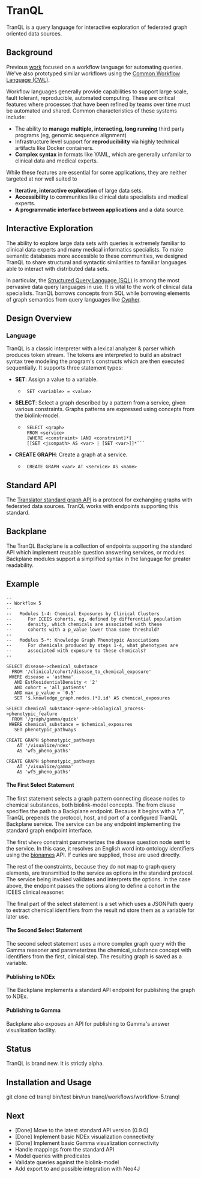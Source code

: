 # TranQL

TranQL is a query language for interactive exploration of federated graph oriented data sources.

## Background

Previous [work](https://github.com/NCATS-Tangerine/ros) focused on a workflow language for automating queries. We've also prototyped similar workflows using the [Common Workflow Language (CWL)](https://www.commonwl.org/).

Workflow languages generally provide capabilities to support large scale, fault tolerant, reproducible, automated computing. These are critical features where processes that have been refined by teams over time must be automated and shared. Common characteristics of these systems include:
  * The ability to **manage multiple, interacting, long running** third party programs (eg, genomic sequence alignment)
  * Infrastructure level support for **reproducibility** via highly technical artifacts like Docker containers.
  * **Complex syntax** in formats like YAML, which are generally unfamilar to clinical data and medical experts.

While these features are essential for some applications, they are neither targeted at nor well suited to
  * **Iterative, interactive exploration** of large data sets.
  * **Accessibility** to communities like clinical data specialists and medical experts.
  * **A programmatic interface between applications** and a data source.
  
## Interactive Exploration

The ability to explore large data sets with queries is extremely familiar to clinical data experts and many medical informatics specialists. To make semantic databases more accessible to these communities, we designed TranQL to share structural and syntactic similarities to familiar languages able to interact with distributed data sets.

In particular, the [Structured Query Language (SQL)](https://en.wikipedia.org/wiki/SQL) is among the most pervasive data query languages in use. It is vital to the work of clinical data specialists. TranQL borrows concepts from SQL while borrowing elements of graph semantics from query languages like [Cypher](https://neo4j.com/developer/cypher-query-language/).

## Design Overview

### Language

TranQL is a classic interpreter with a lexical analyzer & parser which produces token stream. The tokens are interpreted to build an abstract syntax tree modeling the program's constructs which are then executed sequentially. It supports three statement types:
  * **SET**: Assign a value to a variable.
    - ```
       SET <variable> = <value>
      ```
  * **SELECT**: Select a graph described by a pattern from a service, given various constraints. Graphs patterns are expressed using concepts from the biolink-model.
    - ```
       SELECT <graph> 
       FROM <service> 
       [WHERE <constraint> [AND <constraint]*]
       [[SET <jsonpath> AS <var> | [SET <var>]]*```
  * **CREATE GRAPH**: Create a graph at a service.
    - ```
       CREATE GRAPH <var> AT <service> AS <name>
      ```

## Standard API

The [Translator standard graph API](https://github.com/NCATS-Gamma/NCATS-ReasonerStdAPI) is a protocol for exchanging graphs with federated data sources. TranQL works with endpoints supporting this standard.

## Backplane
 
The TranQL Backplane is a collection of endpoints supporting the standard API which implement reusable question answering services, or modules. Backplane modules support a simplified syntax in the language for greater readability.

## Example

```
--
-- Workflow 5
--
--   Modules 1-4: Chemical Exposures by Clinical Clusters
--      For ICEES cohorts, eg, defined by differential population
--      density, which chemicals are associated with these
--      cohorts with a p_value lower than some threshold?
--
--   Modules 5-*: Knowledge Graph Phenotypic Associations 
--      For chemicals produced by steps 1-4, what phenotypes are
--      associated with exposure to these chemicals?
--

SELECT disease->chemical_substance
  FROM '/clinical/cohort/disease_to_chemical_exposure'
 WHERE disease = 'asthma'
   AND EstResidentialDensity < '2'
   AND cohort = 'all_patients'
   AND max_p_value = '0.5'
   SET '$.knowledge_graph.nodes.[*].id' AS chemical_exposures

SELECT chemical_substance->gene->biological_process->phenotypic_feature
  FROM '/graph/gamma/quick'
 WHERE chemical_substance = $chemical_exposures
   SET phenotypic_pathways 

CREATE GRAPH $phenotypic_pathways
    AT '/visualize/ndex'
    AS 'wf5_pheno_paths'

CREATE GRAPH $phenotypic_pathways
    AT '/visualize/gamma'
    AS 'wf5_pheno_paths'
```

#### The First Select Statement

The first statement selects a graph pattern connecting disease nodes to chemical substances, both biolink-model concepts. The from clause specifies the path to a Backplane endpoint. Because it begins with a "/", TranQL prepends the protocol, host, and port of a configured TranQL Backplane service. The service can be any endpoint implementing the standard graph endpoint interface.

The first `where` constraint parameterizes the disease question node sent to the service. In this case, it resolves an English word into ontology identifiers using the [bionames](https://bionames.renci.org/apidocs/) API. If curies are supplied, those are used directly.

The rest of the constraints, because they do not map to graph query elements, are transmitted to the service as options in the standard protocol. The service being invoked validates and interprets the options. In the case above, the endpoint passes the options along to define a cohort in the ICEES clinical reasoner.

The final part of the select statement is a set which uses a JSONPath query to extract chemical identifiers from the result nd store them as a variable for later use.

#### The Second Select Statement

The second select statement uses a more complex graph query with the Gamma reasoner and parameterizes the chemical_substance concept with identifiers from the first, clinical step. The resulting graph is saved as a variable.

#### Publishing to NDEx

The Backplane implements a standard API endpoint for publishing the graph to NDEx.

#### Publishing to Gamma

Backplane also exposes an API for publishing to Gamma's answer visualisation facility.

## Status

TranQL is brand new. It is strictly alpha. 

## Installation and Usage

git clone <repository>
cd tranql
bin/test
bin/run tranql/workflows/workflow-5.tranql
 
## Next

  * [Done] Move to the latest standard API version (0.9.0)
  * [Done] Implement basic NDEx visualization connectivity
  * [Done] Implement basic Gamma visualization connectivity
  * Handle mappings from the standard API
  * Model queries with predicates
  * Validate queries against the biolink-model
  * Add export to and possible integration with Neo4J
  
